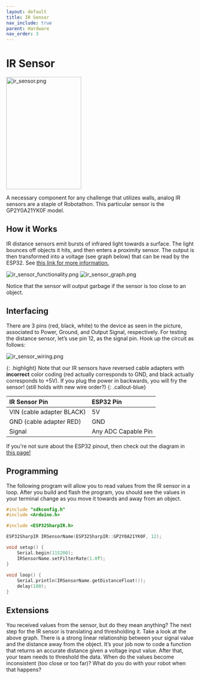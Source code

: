 ```yaml
---
layout: default
title: IR Sensor
nav_include: true
parent: Hardware
nav_order: 3
---
```


# IR Sensor

<img src="{{ '/_assets/images/ir_sensor.png' | prepend: site.baseurl }}" alt="ir_sensor.png" width=200 height=300>

A necessary component for any challenge that utilizes walls, analog IR sensors are a staple of Robotathon. This particular sensor is the GP2Y0A21YK0F model.

## How it Works
IR distance sensors emit bursts of infrared light towards a surface. The light bounces off objects it hits, and then enters a proximity sensor. The output is then transformed into a voltage (see graph below) that can be read by the ESP32. See [this link for more information.](https://www.pololu.com/product/136)

<img src="{{ '/_assets/images/ir_sensor_functionality.png' | prepend: site.baseurl }}" alt="ir_sensor_functionality.png">
<img src="{{ '/_assets/images/ir_sensor_graph.png' | prepend: site.baseurl }}" alt="ir_sensor_graph.png">

Notice that the sensor will output garbage if the sensor is too close to an object.

## Interfacing
There are 3 pins (red, black, white) to the device as seen in the picture, associated to Power, Ground, and Output Signal, respectively. For testing the distance sensor, let’s use pin 12, as the signal pin. Hook up the circuit as follows:

<!-- <img src="{{ '/_assets/images/ir_sensor_wiring.png' | prepend: site.baseurl }}" alt="ir_sensor_wiring.png"> -->
<!-- decided not to include the above picture because it might be confusing with the adapter being the wrong colors lol -->
<img src="{{ '/_assets/images/ir_sensor_wiring_switched.png' | prepend: site.baseurl }}" alt="ir_sensor_wiring.png">


{: .highlight}
Note that our IR sensors have reversed cable adapters with **incorrect** color coding (red actually corresponds to GND, and black actually corresponds to +5V). If you plug the power in backwards, you will fry the sensor! (still holds with new wire order?)
{: .callout-blue}

|  IR Sensor Pin   | ESP32 Pin          |
|:-------------|:------------------|
| VIN (cable adapter BLACK)  | 5V                      |
| GND (cable adapter RED)          | GND      |
| Signal     |  Any ADC Capable Pin    |

If you're not sure about the ESP32 pinout, then check out the diagram in [this page!](https://ut-ras.github.io/RobotathonESP32/getting-started/microcontroller-interface)

## Programming 
The following program will allow you to read values from the IR sensor in a loop. After you build and flash the program, you should see the values in your terminal change as you move it towards and away from an object.

```cpp
#include "sdkconfig.h"
#include <Arduino.h>

#include <ESP32SharpIR.h>

ESP32SharpIR IRSensorName(ESP32SharpIR::GP2Y0A21YK0F, 12);

void setup() {
    Serial.begin(115200);
    IRSensorName.setFilterRate(1.0f);
}
    
void loop() {
    Serial.println(IRSensorName.getDistanceFloat()); 
    delay(100);
}
```

## Extensions
You received values from the sensor, but do they mean anything? The next step for the IR sensor is translating and thresholding it. Take a look at the above graph. There is a strong linear relationship between your signal value and the distance away from the object. It’s your job now to code a function that returns an accurate distance given a voltage input value. After that, your team needs to threshold the data. When do the values become inconsistent (too close or too far)? What do you do with your robot when that happens?


